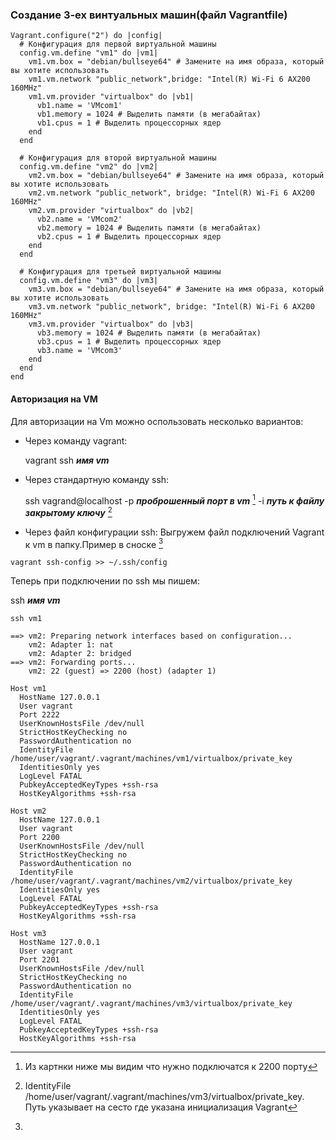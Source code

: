 ###




### Создание 3-ех винтуальных машин(файл Vagrantfile)
```
Vagrant.configure("2") do |config|
  # Конфигурация для первой виртуальной машины
  config.vm.define "vm1" do |vm1|
    vm1.vm.box = "debian/bullseye64" # Замените на имя образа, который вы хотите использовать
    vm1.vm.network "public_network",bridge: "Intel(R) Wi-Fi 6 AX200 160MHz"
    vm1.vm.provider "virtualbox" do |vb1|
      vb1.name = 'VMcom1'
      vb1.memory = 1024 # Выделить памяти (в мегабайтах)
      vb1.cpus = 1 # Выделить процессорных ядер
    end
  end

  # Конфигурация для второй виртуальной машины
  config.vm.define "vm2" do |vm2|
    vm2.vm.box = "debian/bullseye64" # Замените на имя образа, который вы хотите использовать
    vm2.vm.network "public_network", bridge: "Intel(R) Wi-Fi 6 AX200 160MHz"
    vm2.vm.provider "virtualbox" do |vb2|
      vb2.name = 'VMcom2'
      vb2.memory = 1024 # Выделить памяти (в мегабайтах)
      vb2.cpus = 1 # Выделить процессорных ядер
    end
  end

  # Конфигурация для третьей виртуальной машины
  config.vm.define "vm3" do |vm3|
    vm3.vm.box = "debian/bullseye64" # Замените на имя образа, который вы хотите использовать
    vm3.vm.network "public_network", bridge: "Intel(R) Wi-Fi 6 AX200 160MHz"
    vm3.vm.provider "virtualbox" do |vb3|
      vb3.memory = 1024 # Выделить памяти (в мегабайтах)
      vb3.cpus = 1 # Выделить процессорных ядер
      vb3.name = 'VMcom3'
    end
  end
end
```

#### Авторизация на VM

Для авторизации на Vm можно оспользовать несколько вариантов:

- Через команду vagrant:

  vagrant ssh _**имя vm**_ 

- Через стандартную команду ssh:

  ssh vagrand@localhost -p _**проброшенный порт в vm**_ [^1] -i _**путь к файлу закрытому ключу**_ [^2] 


- Через файл конфигурации ssh:
  Выгружем файл подключений Vagrant к vm в папку.Пример в сноске [^3]
```
vagrant ssh-config >> ~/.ssh/config 
```
Теперь при подключении по ssh мы пишем:

ssh _**имя vm**_ 
```
ssh vm1
```



[^1]: Из картнки ниже мы видим что нужно подключатся к 2200 порту
```
==> vm2: Preparing network interfaces based on configuration...
    vm2: Adapter 1: nat
    vm2: Adapter 2: bridged
==> vm2: Forwarding ports...
    vm2: 22 (guest) => 2200 (host) (adapter 1)

```

[^2]: IdentityFile /home/user/vagrant/.vagrant/machines/vm3/virtualbox/private_key. Путь указывает на сесто где указана инициализация Vagrant

[^3]: 
```
Host vm1
  HostName 127.0.0.1
  User vagrant
  Port 2222
  UserKnownHostsFile /dev/null
  StrictHostKeyChecking no
  PasswordAuthentication no
  IdentityFile /home/user/vagrant/.vagrant/machines/vm1/virtualbox/private_key
  IdentitiesOnly yes
  LogLevel FATAL
  PubkeyAcceptedKeyTypes +ssh-rsa
  HostKeyAlgorithms +ssh-rsa

Host vm2
  HostName 127.0.0.1
  User vagrant
  Port 2200
  UserKnownHostsFile /dev/null
  StrictHostKeyChecking no
  PasswordAuthentication no
  IdentityFile /home/user/vagrant/.vagrant/machines/vm2/virtualbox/private_key
  IdentitiesOnly yes
  LogLevel FATAL
  PubkeyAcceptedKeyTypes +ssh-rsa
  HostKeyAlgorithms +ssh-rsa

Host vm3
  HostName 127.0.0.1
  User vagrant
  Port 2201
  UserKnownHostsFile /dev/null
  StrictHostKeyChecking no
  PasswordAuthentication no
  IdentityFile /home/user/vagrant/.vagrant/machines/vm3/virtualbox/private_key
  IdentitiesOnly yes
  LogLevel FATAL
  PubkeyAcceptedKeyTypes +ssh-rsa
  HostKeyAlgorithms +ssh-rsa

```






